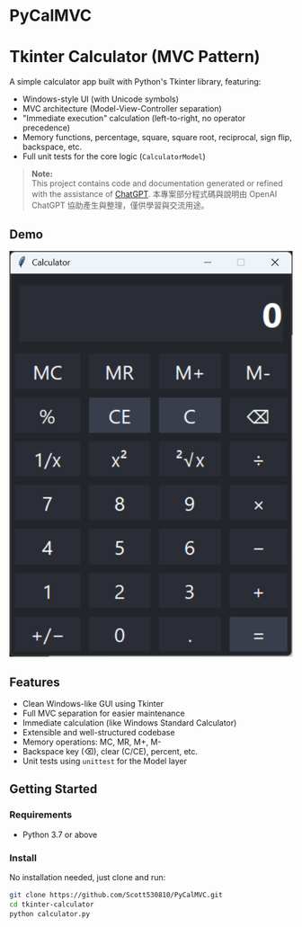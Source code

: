 # PyCalMVC
# Tkinter Calculator (MVC Pattern)

A simple calculator app built with Python's Tkinter library, featuring:

- Windows-style UI (with Unicode symbols)
- MVC architecture (Model-View-Controller separation)
- "Immediate execution" calculation (left-to-right, no operator precedence)
- Memory functions, percentage, square, square root, reciprocal, sign flip, backspace, etc.
- Full unit tests for the core logic (`CalculatorModel`)

> **Note:**  
> This project contains code and documentation generated or refined with the assistance of [ChatGPT](https://chat.openai.com/).
> 本專案部分程式碼與說明由 OpenAI ChatGPT 協助產生與整理，僅供學習與交流用途。

## Demo

![screenshot](screenshot.png)

## Features

- Clean Windows-like GUI using Tkinter
- Full MVC separation for easier maintenance
- Immediate calculation (like Windows Standard Calculator)
- Extensible and well-structured codebase
- Memory operations: MC, MR, M+, M-
- Backspace key (⌫), clear (C/CE), percent, etc.
- Unit tests using `unittest` for the Model layer

## Getting Started

### Requirements

- Python 3.7 or above

### Install

No installation needed, just clone and run:

```bash
git clone https://github.com/Scott530810/PyCalMVC.git
cd tkinter-calculator
python calculator.py
